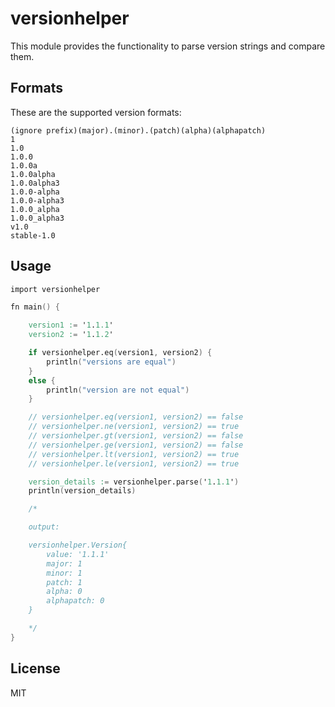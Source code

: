 # versionhelper

This module provides the functionality to parse version strings and compare them.

## Formats

These are the supported version formats:

```
(ignore prefix)(major).(minor).(patch)(alpha)(alphapatch)
1
1.0
1.0.0
1.0.0a
1.0.0alpha
1.0.0alpha3
1.0.0-alpha
1.0.0-alpha3
1.0.0_alpha
1.0.0_alpha3
v1.0
stable-1.0
```

## Usage

```v
import versionhelper

fn main() {

    version1 := '1.1.1'
    version2 := '1.1.2'

    if versionhelper.eq(version1, version2) {
        println("versions are equal")
    }
    else {
        println("version are not equal")
    }

    // versionhelper.eq(version1, version2) == false
    // versionhelper.ne(version1, version2) == true
    // versionhelper.gt(version1, version2) == false
    // versionhelper.ge(version1, version2) == false
    // versionhelper.lt(version1, version2) == true
    // versionhelper.le(version1, version2) == true

    version_details := versionhelper.parse('1.1.1')
    println(version_details)

    /*

    output:

    versionhelper.Version{
        value: '1.1.1'
        major: 1
        minor: 1
        patch: 1
        alpha: 0
        alphapatch: 0
    }

    */
}
```

## License

MIT